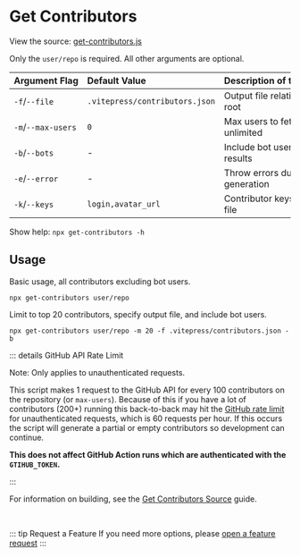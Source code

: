 # Get Contributors

View the source: [get-contributors.js](https://github.com/cssnr/vitepress-plugin-contributors/blob/master/src/get-contributors.js)

Only the `user/repo` is required. All other arguments are optional.

| Argument&nbsp;Flag | Default&nbsp;Value             | Description&nbsp;of&nbsp;the&nbsp;Argument |
| :----------------- | :----------------------------- | :----------------------------------------- |
| `-f`/`--file`      | `.vitepress/contributors.json` | Output file relative to project root       |
| `-m`/`--max-users` | `0`                            | Max users to fetch, 0 is unlimited         |
| `-b`/`--bots`      | -                              | Include bot users in the results           |
| `-e`/`--error`     | -                              | Throw errors during generation             |
| `-k`/`--keys`      | `login,avatar_url`             | Contributor keys to save to file           |

Show help: `npx get-contributors -h` <CB prev />

## Usage

Basic usage, all contributors excluding bot users.

```shell
npx get-contributors user/repo
```

Limit to top 20 contributors, specify output file, and include bot users.

```shell
npx get-contributors user/repo -m 20 -f .vitepress/contributors.json -b
```

::: details GitHub API Rate Limit

Note: Only applies to unauthenticated requests.

This script makes 1 request to the GitHub API for every 100 contributors on the repository (or `max-users`).
Because of this if you have a lot of contributors (200+) running this back-to-back may hit
the [GitHub rate limit](https://docs.github.com/en/rest/using-the-rest-api/rate-limits-for-the-rest-api#about-primary-rate-limits) for unauthenticated requests, which is 60 requests per hour.
If this occurs the script will generate a partial or empty contributors so development can continue.

**This does not affect GitHub Action runs which are authenticated with the `GTIHUB_TOKEN`.**

:::

For information on building, see the [Get Contributors Source](../guides/source#get-contributors-script) guide.

&nbsp;

::: tip Request a Feature
If you need more options, please [open a feature request](https://github.com/cssnr/vitepress-plugin-contributors/discussions/categories/feature-requests)
:::
